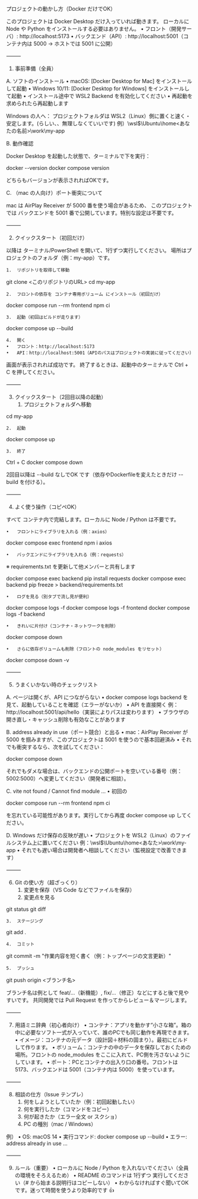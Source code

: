 

プロジェクトの動かし方（Docker だけでOK）

このプロジェクトは Docker Desktop だけ入っていれば動きます。
ローカルに Node や Python をインストールする必要はありません。
	•	フロント（開発サーバ）: http://localhost:5173
	•	バックエンド（API）: http://localhost:5001（コンテナ内は 5000 → ホストでは 5001 に公開）

⸻

1) 事前準備（全員）

A. ソフトのインストール
	•	macOS: [Docker Desktop for Mac] をインストールして起動
	•	Windows 10/11: [Docker Desktop for Windows] をインストールして起動
	•	インストール途中で WSL2 Backend を有効化してください
	•	再起動を求められたら再起動します

Windows の人へ：
プロジェクトフォルダは WSL2（Linux）側に置くと速く・安定します。(らしい、、無理しなくていいです)
例）\\wsl$\Ubuntu\home\<あなたの名前>\work\my-app

B. 動作確認

Docker Desktop を起動した状態で、ターミナルで下を実行：

docker --version
docker compose version

どちらもバージョンが表示されればOKです。

C. （mac の人向け）ポート衝突について

mac は AirPlay Receiver が 5000 番を使う場合があるため、
このプロジェクトでは バックエンドを 5001 番で公開しています。特別な設定は不要です。

⸻

2) クイックスタート（初回だけ）

以降は ターミナル/PowerShell を開いて、1行ずつ実行してください。
場所はプロジェクトのフォルダ（例：my-app）です。

	1.	リポジトリを取得して移動

git clone <このリポジトリのURL>
cd my-app


	2.	フロントの依存を コンテナ専用ボリューム にインストール（初回だけ）

docker compose run --rm frontend npm ci


	3.	起動（初回はビルドが走ります）

docker compose up --build


	4.	開く
	•	フロント：http://localhost:5173
	•	API：http://localhost:5001（APIのパスはプロジェクトの実装に従ってください）

画面が表示されれば成功です。
終了するときは、起動中のターミナルで Ctrl + C を押してください。

⸻

3) クイックスタート（2回目以降の起動）
	1.	プロジェクトフォルダへ移動

cd my-app


	2.	起動

docker compose up


	3.	終了

Ctrl + C
docker compose down



2回目以降は --build なしでOK です（依存やDockerfileを変えたときだけ --build を付ける）。

⸻

4) よく使う操作（コピペOK）

すべて コンテナ内で完結します。ローカルに Node / Python は不要です。

	•	フロントにライブラリを入れる（例：axios）

docker compose exec frontend npm i axios


	•	バックエンドにライブラリを入れる（例：requests）
※ requirements.txt を更新して他メンバーと共有します

docker compose exec backend pip install requests
docker compose exec backend pip freeze > backend/requirements.txt


	•	ログを見る（別タブで流し見が便利）

docker compose logs -f
docker compose logs -f frontend
docker compose logs -f backend


	•	きれいに片付け（コンテナ・ネットワークを削除）

docker compose down


	•	さらに依存ボリュームも削除（フロントの node_modules をリセット）

docker compose down -v



⸻

5) うまくいかない時のチェックリスト

A. ページは開くが、API につながらない
	•	docker compose logs backend を見て、起動していることを確認（エラーがないか）
	•	API を直接開く
例：http://localhost:5001/api/hello（実装によりパスは変わります）
	•	ブラウザの開き直し・キャッシュ削除も有効なことがあります

B. address already in use（ポート競合）と出る
	•	mac：AirPlay Receiver が 5000 を掴みますが、このプロジェクトは 5001 を使うので基本回避済み
	•	それでも衝突するなら、次を試してください：

docker compose down

それでもダメな場合は、バックエンドの公開ポートを空いている番号（例：5002:5000）へ変更してください（開発者に相談）。

C. vite not found / Cannot find module ...
	•	初回の

docker compose run --rm frontend npm ci

を忘れている可能性があります。実行してから再度 docker compose up してください。

D. Windows だけ保存の反映が遅い
	•	プロジェクトを WSL2（Linux）のファイルシステム上に置いてください
例：\\wsl$\Ubuntu\home\<あなた>\work\my-app
	•	それでも遅い場合は開発者へ相談してください（監視設定で改善できます）

⸻

6) Git の使い方（超ざっくり）
	1.	変更を保存（VS Code などでファイルを保存）
	2.	変更点を見る

git status
git diff


	3.	ステージング

git add .


	4.	コミット

git commit -m "作業内容を短く書く（例：トップページの文言更新）"


	5.	プッシュ

git push origin <ブランチ名>



ブランチ名は例として feat/...（新機能）, fix/...（修正）などにすると後で見やすいです。
共同開発では Pull Request を作ってからレビュー＆マージします。

⸻

7) 用語ミニ辞典（初心者向け）
	•	コンテナ：アプリを動かす“小さな箱”。箱の中に必要なソフト一式が入っていて、誰のPCでも同じ動作を再現できます。
	•	イメージ：コンテナの元データ（設計図＋材料の固まり）。最初にビルドして作ります。
	•	ボリューム：コンテナの中のデータを保存しておくための場所。フロントの node_modules をここに入れて、PC側を汚さないようにしています。
	•	ポート：PCとコンテナの出入り口の番号。フロントは 5173、バックエンドは 5001（コンテナ内は 5000）を使っています。

⸻

8) 相談の仕方（Issue テンプレ）
	1.	何をしようとしていたか（例：初回起動したい）
	2.	何を実行したか（コマンドをコピー）
	3.	何が起きたか（エラー全文 or スクショ）
	4.	PC の種別（mac / Windows）

例）
	•	OS: macOS 14
	•	実行コマンド: docker compose up --build
	•	エラー: address already in use ...

⸻

9) ルール（重要）
	•	ローカルに Node / Python を入れないでください（全員の環境をそろえるため）
	•	README のコマンドは 1行ずつ 実行してください（# から始まる説明行はコピーしない）
	•	わからなければすぐ聞いてOKです。迷って時間を使うより効率的です 👍

